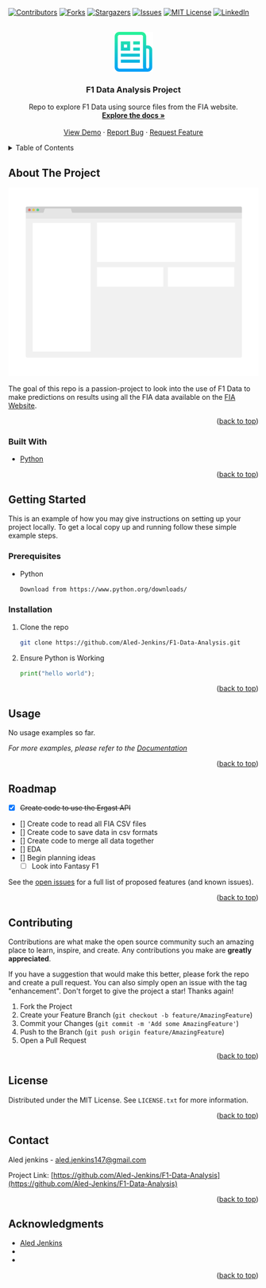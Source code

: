<div id="top"></div>
<!--

<!-- PROJECT SHIELDS -->
<!--
*** https://www.markdownguide.org/basic-syntax/#reference-style-links
-->
[![Contributors][contributors-shield]][contributors-url]
[![Forks][forks-shield]][forks-url]
[![Stargazers][stars-shield]][stars-url]
[![Issues][issues-shield]][issues-url]
[![MIT License][license-shield]][license-url]
[![LinkedIn][linkedin-shield]][linkedin-url]


<!-- PROJECT LOGO -->
<br />
<div align="center">
  <a href="https://github.com/Aled-Jenkins/F1-Data-Analysis">
    <img src="Images/logo.png" alt="Logo" width="80" height="80">
  </a>

<h3 align="center">F1 Data Analysis Project</h3>

  <p align="center">
    Repo to explore F1 Data using source files from the FIA website.
    <br />
    <a href="https://github.com/Aled-Jenkins/F1-Data-Analysis"><strong>Explore the docs »</strong></a>
    <br />
    <br />
    <a href="https://github.com/Aled-Jenkins/F1-Data-Analysis">View Demo</a>
    ·
    <a href="https://github.com/Aled-Jenkins/F1-Data-Analysis">Report Bug</a>
    ·
    <a href="https://github.com/Aled-Jenkins/F1-Data-Analysis">Request Feature</a>
  </p>
</div>



<!-- TABLE OF CONTENTS -->
<details>
  <summary>Table of Contents</summary>
  <ol>
    <li>
      <a href="#about-the-project">About The Project</a>
      <ul>
        <li><a href="#built-with">Built With</a></li>
      </ul>
    </li>
    <li>
      <a href="#getting-started">Getting Started</a>
      <ul>
        <li><a href="#prerequisites">Prerequisites</a></li>
        <li><a href="#installation">Installation</a></li>
      </ul>
    </li>
    <li><a href="#usage">Usage</a></li>
    <li><a href="#roadmap">Roadmap</a></li>
    <li><a href="#contributing">Contributing</a></li>
    <li><a href="#license">License</a></li>
    <li><a href="#contact">Contact</a></li>
    <li><a href="#acknowledgments">Acknowledgments</a></li>
  </ol>
</details>



<!-- ABOUT THE PROJECT -->
## About The Project

[![Product Name Screen Shot][product-screenshot]](https://example.com)

The goal of this repo is a passion-project to look into the use of F1 Data to make predictions on results using all the FIA data available on the [FIA Website](https://www.fia.com/documents/championships/fia-formula-one-world-championship-14/season/season-2022-2005).

<p align="right">(<a href="#top">back to top</a>)</p>



### Built With

* [Python](https://www.python.org/)


<p align="right">(<a href="#top">back to top</a>)</p>



<!-- GETTING STARTED -->
## Getting Started

This is an example of how you may give instructions on setting up your project locally.
To get a local copy up and running follow these simple example steps.

### Prerequisites

* Python
  ```sh
  Download from https://www.python.org/downloads/
  ```

### Installation

1. Clone the repo
   ```sh
   git clone https://github.com/Aled-Jenkins/F1-Data-Analysis.git
   ```
2. Ensure Python is Working
   ```py
   print("hello world");
   ```

<p align="right">(<a href="#top">back to top</a>)</p>



<!-- USAGE EXAMPLES -->
## Usage

No usage examples so far.

_For more examples, please refer to the [Documentation](https://example.com)_

<p align="right">(<a href="#top">back to top</a>)</p>



<!-- ROADMAP -->
## Roadmap

- [x] ~~Create code to use the Ergast API~~
- [] Create code to read all FIA CSV files
- [] Create code to save data in csv formats
- [] Create code to merge all data together
- [] EDA
- [] Begin planning ideas
    - [ ] Look into Fantasy F1

See the [open issues](https://github.com/Aled-Jenkins/F1-Data-Analysis/issues) for a full list of proposed features (and known issues).

<p align="right">(<a href="#top">back to top</a>)</p>



<!-- CONTRIBUTING -->
## Contributing

Contributions are what make the open source community such an amazing place to learn, inspire, and create. Any contributions you make are **greatly appreciated**.

If you have a suggestion that would make this better, please fork the repo and create a pull request. You can also simply open an issue with the tag "enhancement".
Don't forget to give the project a star! Thanks again!

1. Fork the Project
2. Create your Feature Branch (`git checkout -b feature/AmazingFeature`)
3. Commit your Changes (`git commit -m 'Add some AmazingFeature'`)
4. Push to the Branch (`git push origin feature/AmazingFeature`)
5. Open a Pull Request

<p align="right">(<a href="#top">back to top</a>)</p>



<!-- LICENSE -->
## License

Distributed under the MIT License. See `LICENSE.txt` for more information.

<p align="right">(<a href="#top">back to top</a>)</p>



<!-- CONTACT -->
## Contact

Aled jenkins - aled.jenkins147@gmail.com

Project Link: [https://github.com/Aled-Jenkins/F1-Data-Analysis](https://github.com/Aled-Jenkins/F1-Data-Analysis)

<p align="right">(<a href="#top">back to top</a>)</p>



<!-- ACKNOWLEDGMENTS -->
## Acknowledgments

* [Aled Jenkins]()
* []()
* []()

<p align="right">(<a href="#top">back to top</a>)</p>



<!-- MARKDOWN LINKS & IMAGES -->
<!-- https://www.markdownguide.org/basic-syntax/#reference-style-links -->
[contributors-shield]: https://img.shields.io/github/contributors/Aled-Jenkins/F1-Data-Analysis.svg?style=for-the-badge
[contributors-url]: https://github.com/Aled-Jenkins/F1-Data-Analysis/graphs/contributors
[forks-shield]: https://img.shields.io/github/forks/Aled-Jenkins/F1-Data-Analysis.svg?style=for-the-badge
[forks-url]: https://github.com/Aled-Jenkins/F1-Data-Analysis/network/members
[stars-shield]: https://img.shields.io/github/stars/Aled-Jenkins/F1-Data-Analysis.svg?style=for-the-badge
[stars-url]: https://github.com/Aled-Jenkins/F1-Data-Analysis/stargazers
[issues-shield]: https://img.shields.io/github/issues/Aled-Jenkins/F1-Data-Analysis.svg?style=for-the-badge
[issues-url]: https://github.com/Aled-Jenkins/F1-Data-Analysis/issues
[license-shield]: https://img.shields.io/github/license/Aled-Jenkins/F1-Data-Analysis.svg?style=for-the-badge
[license-url]: https://github.com/Aled-Jenkins/F1-Data-Analysis/blob/master/LICENSE.txt
[linkedin-shield]: https://img.shields.io/badge/-LinkedIn-black.svg?style=for-the-badge&logo=linkedin&colorB=555
[linkedin-url]: https://www.linkedin.com/in/aled-jenkins/
[product-screenshot]: Images/screenshot.png